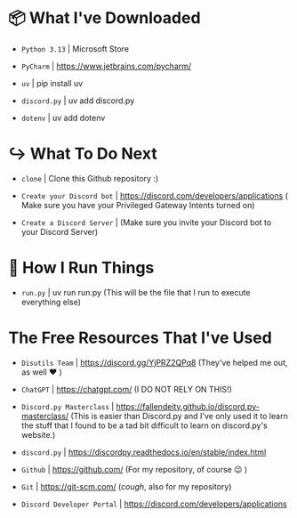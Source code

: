 # 📦 What I've Downloaded

- `Python 3.13` | Microsoft Store


- `PyCharm` | https://www.jetbrains.com/pycharm/


- `uv` | pip install uv


- `discord.py` | uv add discord.py


- `dotenv` | uv add dotenv


# ↪️ What To Do Next

- `clone` | Clone this Github repository :)


- `Create your Discord bot` | https://discord.com/developers/applications ( Make sure you have your Privileged Gateway Intents turned on)


- `Create a Discord Server` | (Make sure you invite your Discord bot to your Discord Server)


# 🏃 How I Run Things

- `run.py` | uv run run.py (This will be the file that I run to execute everything else)


# The Free Resources That I've Used

- `Disutils Team` | https://discord.gg/YjPRZ2QPq8 (They've helped me out, as well :heart: )


- `ChatGPT` | https://chatgpt.com/ (I DO NOT RELY ON THIS!)


- `Discord.py Masterclass` | https://fallendeity.github.io/discord.py-masterclass/ (This is easier than Discord.py and I've only used it to learn the stuff that I found to be a tad bit difficult to learn on discord.py's website.)


- `discord.py` | https://discordpy.readthedocs.io/en/stable/index.html


- `Github` | https://github.com/ (For my repository, of course :wink: )


- `Git` | https://git-scm.com/ (*cough*, also for my repository)


- `Discord Developer Portal` | https://discord.com/developers/applications
